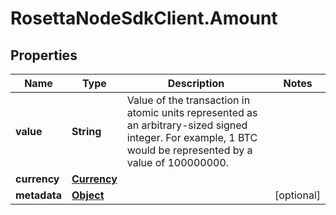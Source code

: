 # RosettaNodeSdkClient.Amount

## Properties

Name | Type | Description | Notes
------------ | ------------- | ------------- | -------------
**value** | **String** | Value of the transaction in atomic units represented as an arbitrary-sized signed integer. For example, 1 BTC would be represented by a value of 100000000. | 
**currency** | [**Currency**](Currency.md) |  | 
**metadata** | [**Object**](.md) |  | [optional] 


